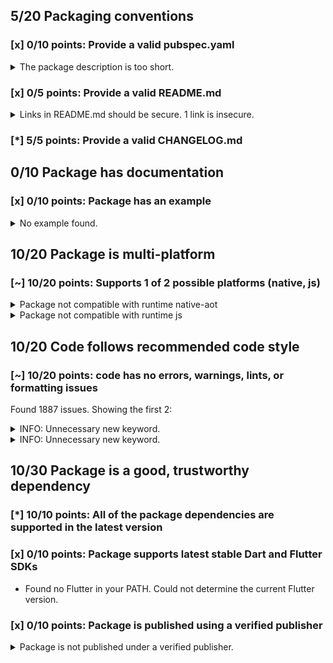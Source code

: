 ## 5/20 Packaging conventions

### [x] 0/10 points: Provide a valid pubspec.yaml

<details>
<summary>
The package description is too short.
</summary>

Add more detail to the `description` field of `pubspec.yaml`. Use 60 to 180 characters to describe the package, what it does, and its target use case.
</details>

### [x] 0/5 points: Provide a valid README.md

<details>
<summary>
Links in README.md should be secure. 1 link is insecure.
</summary>

`README.md:319:55`

```
    ╷
319 │ <li>With <code>github.css</code> (c) Vasily Polovnyov <a href="mailto:vast@whiteants.net">vast@whiteants.net</a></li>
    │                                                       ^^^^^^^^^^^^^^^^^^^^^^^^^^^^^^^^^^^^
    ╵
```

Use `https` URLs instead.
</details>

### [*] 5/5 points: Provide a valid CHANGELOG.md


## 0/10 Package has documentation

### [x] 0/10 points: Package has an example

<details>
<summary>
No example found.
</summary>

See [package layout](https://dart.dev/tools/pub/package-layout#examples) guidelines on how to add an example.
</details>

## 10/20 Package is multi-platform

### [~] 10/20 points: Supports 1 of 2 possible platforms (**native**, js)

<details>
<summary>
Package not compatible with runtime native-aot
</summary>

Because:

* `package:dartdoc/dartdoc.dart` that imports:
* `package:dartdoc/src/html/html_generator.dart` that imports:
* `package:dartdoc/src/html/templates.dart` that imports:
* `package:dartdoc/src/third_party/pkg/mustache4dart/lib/mustache4dart.dart` that imports:
* `package:dartdoc/src/third_party/pkg/mustache4dart/lib/mustache_context.dart` that imports:
* `package:dartdoc/src/third_party/pkg/mustache4dart/lib/src/mirrors.dart` that imports:
* `dart:mirrors`
</details>
<details>
<summary>
Package not compatible with runtime js
</summary>

Because:

* `package:dartdoc/dartdoc.dart` that imports:
* `package:dartdoc/src/element_type.dart` that imports:
* `package:dartdoc/src/model.dart` that imports:
* `package:package_config/discovery.dart` that imports:
* `package:package_config/src/packages_io_impl.dart` that imports:
* `package:package_config/src/util_io.dart` that imports:
* `dart:io`
</details>

## 10/20 Code follows recommended code style

### [~] 10/20 points: code has no errors, warnings, lints, or formatting issues

Found 1887 issues. Showing the first 2:

<details>
<summary>
INFO: Unnecessary new keyword.
</summary>

`bin/dartdoc.dart:27:5`

```
   ╷
27 │ ┌     new DartdocOptionArgOnly<bool>('help', false,
28 │ │         abbr: 'h', help: 'Show command help.', negatable: false),
   │ └────────────────────────────────────────────────────────────────^
   ╵
```

To reproduce run `dart analyze bin/dartdoc.dart`
</details>
<details>
<summary>
INFO: Unnecessary new keyword.
</summary>

`bin/dartdoc.dart:29:5`

```
   ╷
29 │ ┌     new DartdocOptionArgOnly<bool>('version', false,
30 │ │         help: 'Display the version for $name.', negatable: false),
   │ └─────────────────────────────────────────────────────────────────^
   ╵
```

To reproduce run `dart analyze bin/dartdoc.dart`
</details>

## 10/30 Package is a good, trustworthy dependency

### [*] 10/10 points: All of the package dependencies are supported in the latest version


### [x] 0/10 points: Package supports latest stable Dart and Flutter SDKs

* Found no Flutter in your PATH. Could not determine the current Flutter version.

### [x] 0/10 points: Package is published using a verified publisher

<details>
<summary>
Package is not published under a verified publisher.
</summary>

See https://dart.dev/tools/pub/verified-publishers for more information.
</details>